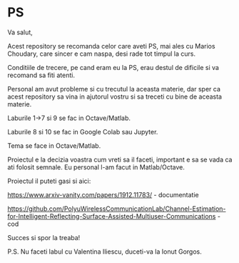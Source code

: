 # PS

Va salut,


Acest repository se recomanda celor care aveti PS, mai ales cu Marios Choudary, care sincer e cam naspa, desi rade tot timpul la curs.

Conditiile de trecere, pe cand eram eu la PS, erau destul de dificile si va recomand sa fiti atenti.

Personal am avut probleme si cu trecutul la aceasta materie, dar sper ca acest repository sa vina in ajutorul vostru si sa treceti cu bine de aceasta materie.

Laburile 1->7 si 9 se fac in Octave/Matlab.

Laburile 8 si 10 se fac in Google Colab sau Jupyter.

Tema se face in Octave/Matlab.

Proiectul e la decizia voastra cum vreti sa il faceti, important e sa se vada ca ati folosit semnale. Eu personal l-am facut in Matlab/Octave.

Proiectul il puteti gasi si aici: 

https://www.arxiv-vanity.com/papers/1912.11783/  - documentatie

https://github.com/PolyuWirelessCommunicationLab/Channel-Estimation-for-Intelligent-Reflecting-Surface-Assisted-Multiuser-Communications - cod

Succes si spor la treaba!

P.S. Nu faceti labul cu Valentina Iliescu, duceti-va la Ionut Gorgos.
